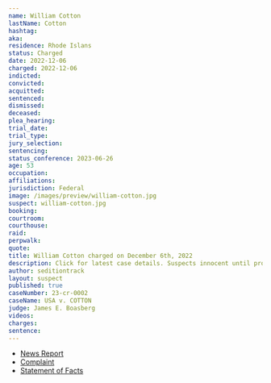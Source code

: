 ```yaml
---
name: William Cotton
lastName: Cotton
hashtag:
aka:
residence: Rhode Islans
status: Charged
date: 2022-12-06
charged: 2022-12-06
indicted:
convicted:
acquitted:
sentenced:
dismissed:
deceased:
plea_hearing:
trial_date:
trial_type:
jury_selection:
sentencing:
status_conference: 2023-06-26
age: 53
occupation:
affiliations:
jurisdiction: Federal
image: /images/preview/william-cotton.jpg
suspect: william-cotton.jpg
booking:
courtroom:
courthouse:
raid:
perpwalk:
quote:
title: William Cotton charged on December 6th, 2022
description: Click for latest case details. Suspects innocent until proven guilty.
author: seditiontrack
layout: suspect
published: true
caseNumber: 23-cr-0002
caseName: USA v. COTTON
judge: James E. Boasberg
videos:
charges:
sentence:
---
```

- [News Report](https://www.necn.com/news/local/rhode-island-man-charged-in-jan-6-riot/2885788/)
- [Complaint](https://www.justice.gov/usao-dc/case-multi-defendant/file/1559631/download)
- [Statement of Facts](https://www.justice.gov/usao-dc/case-multi-defendant/file/1559636/download)
